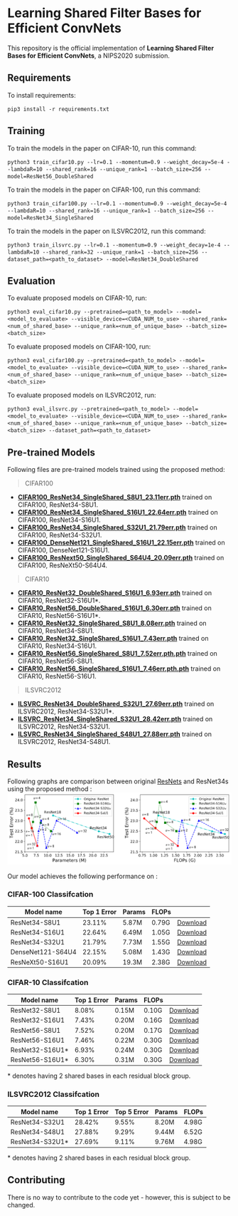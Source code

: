 # Learning Shared Filter Bases for Efficient ConvNets

This repository is the official implementation of **Learning Shared Filter Bases for Efficient ConvNets**, a NIPS2020 submission.

## Requirements

To install requirements:

```setup
pip3 install -r requirements.txt
```

## Training

To train the models in the paper on CIFAR-10, run this command:

```train
python3 train_cifar10.py --lr=0.1 --momentum=0.9 --weight_decay=5e-4 --lambdaR=10 --shared_rank=16 --unique_rank=1 --batch_size=256 --model=ResNet56_DoubleShared
```

To train the models in the paper on CIFAR-100, run this command:

```train
python3 train_cifar100.py --lr=0.1 --momentum=0.9 --weight_decay=5e-4 --lambdaR=10 --shared_rank=16 --unique_rank=1 --batch_size=256 --model=ResNet34_SingleShared
```

To train the models in the paper on ILSVRC2012, run this command:

```train
python3 train_ilsvrc.py --lr=0.1 --momentum=0.9 --weight_decay=1e-4 --lambdaR=10 --shared_rank=32 --unique_rank=1 --batch_size=256 --dataset_path=<path_to_dataset> --model=ResNet34_DoubleShared
```

## Evaluation

To evaluate proposed models on CIFAR-10, run:

```eval
python3 eval_cifar10.py --pretrained=<path_to_model> --model=<model_to_evaluate> --visible_device=<CUDA_NUM_to_use> --shared_rank=<num_of_shared_base> --unique_rank=<num_of_unique_base> --batch_size=<batch_size>
```

To evaluate proposed models on CIFAR-100, run:

```eval
python3 eval_cifar100.py --pretrained=<path_to_model> --model=<model_to_evaluate> --visible_device=<CUDA_NUM_to_use> --shared_rank=<num_of_shared_base> --unique_rank=<num_of_unique_base> --batch_size=<batch_size>
```

To evaluate proposed models on ILSVRC2012, run:

```eval
python3 eval_ilsvrc.py --pretrained=<path_to_model> --model=<model_to_evaluate> --visible_device=<CUDA_NUM_to_use> --shared_rank=<num_of_shared_base> --unique_rank=<num_of_unique_base> --batch_size=<batch_size> --dataset_path=<path_to_dataset>
```

## Pre-trained Models

Following files are pre-trained models trained using the proposed method:

> CIFAR100

- **[CIFAR100_ResNet34_SingleShared_S8U1_23.11err.pth](https://drive.google.com/file/d/13fPb-RoTwq5h7NqZ_vq5onNU7qfJuFhT/view?usp=sharing)** trained on CIFAR100, ResNet34-S8U1.
- **[CIFAR100_ResNet34_SingleShared_S16U1_22.64err.pth](https://drive.google.com/file/d/1-x4AvZu68ASVfz4lEmH90HXz8gEUvPjN/view?usp=sharing)** trained on CIFAR100, ResNet34-S16U1.
- **[CIFAR100_ResNet34_SingleShared_S32U1_21.79err.pth](https://drive.google.com/file/d/1O0IskfztEklykdFMrfNMVHGJTKJQD6Am/view?usp=sharing)** trained on CIFAR100, ResNet34-S32U1.
- **[CIFAR100_DenseNet121_SingleShared_S16U1_22.15err.pth](https://drive.google.com/file/d/13XyNHV9qRGyACKOnUY1dTf3p211yJgA5/view?usp=sharing)** trained on CIFAR100, DenseNet121-S16U1.
- **[CIFAR100_ResNext50_SingleShared_S64U4_20.09err.pth](https://drive.google.com/file/d/1nLWETVMwZbGXQ8Ta6vtaYI5SuedUcMAm/view?usp=sharing)** trained on CIFAR100, ResNeXt50-S64U4.

> CIFAR10

- **[CIFAR10_ResNet32_DoubleShared_S16U1_6.93err.pth](https://drive.google.com/file/d/1ZB5yZgMUhU9TGruZpInwX9UQo8kZXEHH/view?usp=sharing)** trained on CIFAR10, ResNet32-S16U1\*.
- **[CIFAR10_ResNet56_DoubleShared_S16U1_6.30err.pth](https://drive.google.com/file/d/1zBQTvDYdbqnfdX3NA6mYy0lHvn68ANRl/view?usp=sharing)** trained on CIFAR10, ResNet56-S16U1\*.
- **[CIFAR10_ResNet32_SingleShared_S8U1_8.08err.pth](https://drive.google.com/file/d/1QmKmICZKk6h_FnctIr6LQrtFCCvWtcac/view?usp=sharing)** trained on CIFAR10, ResNet34-S8U1.
- **[CIFAR10_ResNet32_SingleShared_S16U1_7.43err.pth](https://drive.google.com/file/d/1cpCYf6iwN27RIDjmPxPSTXUW3htZ8-P5/view?usp=sharing)** trained on CIFAR10, ResNet34-S16U1.
- **[CIFAR10_ResNet56_SingleShared_S8U1_7.52err.pth.pth](https://drive.google.com/file/d/1wUB3PnZ8lnSqXFTWGEk1eoLseSFQ2-Tj/view?usp=sharing)** trained on CIFAR10, ResNet56-S8U1.
- **[CIFAR10_ResNet56_SingleShared_S16U1_7.46err.pth.pth](https://drive.google.com/file/d/17rwH4_KNGX2nBgF0PBbBeKfve5IudZrY/view?usp=sharing)** trained on CIFAR10, ResNet56-S16U1.

> ILSVRC2012

- **[ILSVRC_ResNet34_DoubleShared_S32U1_27.69err.pth](https://drive.google.com/file/d/1dtq8TaF88ELnIn4fQr4-eyMGwYCiGYVA/view?usp=sharing)** trained on ILSVRC2012, ResNet34-S32U1\*.
- **[ILSVRC_ResNet34_SingleShared_S32U1_28.42err.pth](https://drive.google.com/file/d/1OgodlaaYYdYXgRFGAMxP_039R5JkUAij/view?usp=sharing)** trained on ILSVRC2012, ResNet34-S32U1.
- **[ILSVRC_ResNet34_SingleShared_S48U1_27.88err.pth](https://drive.google.com/file/d/1NHBvlYrTJzuJuKJjIdtlt5krDiXkue2r/view?usp=sharing)** trained on ILSVRC2012, ResNet34-S48U1.


## Results

Following graphs are comparison between original [ResNets](https://arxiv.org/abs/1512.03385) and ResNet34s using the proposed method :
![Image](https://github.com/ssregibility/Net_RL2/blob/master/images/graph.png?raw=true)


Our model achieves the following performance on :

### CIFAR-100 Classifcation

| Model name         | Top 1 Error  | Params | FLOPs |  |
| ------------------ |---------------- | ------------ | ----- |----|
| ResNet34-S8U1      |     23.11%         |      5.87M     |  0.79G  | [Download](https://drive.google.com/file/d/13fPb-RoTwq5h7NqZ_vq5onNU7qfJuFhT/view?usp=sharing) |
| ResNet34-S16U1     |     22.64%         |      6.49M     |  1.05G  | [Download](https://drive.google.com/file/d/1-x4AvZu68ASVfz4lEmH90HXz8gEUvPjN/view?usp=sharing) |
| ResNet34-S32U1     |     21.79%         |      7.73M     |  1.55G  | [Download](https://drive.google.com/file/d/1O0IskfztEklykdFMrfNMVHGJTKJQD6Am/view?usp=sharing) |
| DenseNet121-S64U4  |     22.15%         |      5.08M     |  1.43G  | [Download](https://drive.google.com/file/d/13XyNHV9qRGyACKOnUY1dTf3p211yJgA5/view?usp=sharing) |
| ResNeXt50-S16U1    |     20.09%         |      19.3M     |  2.38G  | [Download](https://drive.google.com/file/d/1nLWETVMwZbGXQ8Ta6vtaYI5SuedUcMAm/view?usp=sharing) |

### CIFAR-10 Classifcation

| Model name         | Top 1 Error  | Params | FLOPs |   |
| ------------------ |---------------- | ------------ | ----- | ----- |
| ResNet32-S8U1      |     8.08%         |      0.15M     |  0.10G  | [Download](https://drive.google.com/file/d/1QmKmICZKk6h_FnctIr6LQrtFCCvWtcac/view?usp=sharing) |
| ResNet32-S16U1     |     7.43%         |      0.20M     |  0.16G  | [Download](https://drive.google.com/file/d/1cpCYf6iwN27RIDjmPxPSTXUW3htZ8-P5/view?usp=sharing) |
| ResNet56-S8U1      |     7.52%         |      0.20M     |  0.17G  | [Download](https://drive.google.com/file/d/1wUB3PnZ8lnSqXFTWGEk1eoLseSFQ2-Tj/view?usp=sharing) |
| ResNet56-S16U1     |     7.46%         |      0.22M     |  0.30G | [Download](https://drive.google.com/file/d/17rwH4_KNGX2nBgF0PBbBeKfve5IudZrY/view?usp=sharing) |
| ResNet32-S16U1\*    |     6.93%         |      0.24M     |  0.30G  | [Download](https://drive.google.com/file/d/1ZB5yZgMUhU9TGruZpInwX9UQo8kZXEHH/view?usp=sharing) |
| ResNet56-S16U1\*    |     6.30%         |      0.31M     |  0.30G  | [Download](https://drive.google.com/file/d/1zBQTvDYdbqnfdX3NA6mYy0lHvn68ANRl/view?usp=sharing) |

\* denotes having 2 shared bases in each residual block group.

### ILSVRC2012 Classifcation

| Model name         | Top 1 Error  | Top 5 Error | Params | FLOPs |
| ------------------ |---------------- | -------------- | ------------ | ----- |
| ResNet34-S32U1     |     28.42%         |      9.55%       |      8.20M     |  4.98G  |
| ResNet34-S48U1     |     27.88%         |      9.29%       |      9.44M     |  6.52G  |
| ResNet34-S32U1\*    |     27.69%         |      9.11%       |      9.76M     |  4.98G  |

\* denotes having 2 shared bases in each residual block group.

## Contributing

There is no way to contribute to the code yet - however, this is subject to be changed.
